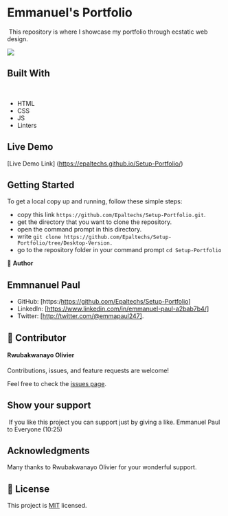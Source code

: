 # Emmanuel's Portfolio
​
This repository is where I showcase my portfolio through ecstatic web design.

![](Screenshot.png)

## Built With
​
- HTML 
- CSS
- JS
- Linters


## Live Demo

[Live Demo Link]
(https://epaltechs.github.io/Setup-Portfolio/)
​
## Getting Started
To get a local copy up and running, follow these simple steps:

- copy this link `https://github.com/Epaltechs/Setup-Portfolio.git`.
- get the directory that you want to clone the repository.
- open the command prompt in this directory.
- write `git clone https://github.com/Epaltechs/Setup-Portfolio/tree/Desktop-Version.`
- go to the repository folder in your command prompt `cd Setup-Portfolio`


👤 **Author**
## Emmnanuel Paul
- GitHub: [https:/https://github.com/Epaltechs/Setup-Portfolio]
- LinkedIn: [https://www.linkedin.com/in/emmanuel-paul-a2bab7b4/]
- Twitter: [http://twitter.com/@emmapaul247].
​
## 🤝 Contributor

#### Rwubakwanayo Olivier

Contributions, issues, and feature requests are welcome!

Feel free to check the [issues page](https://github.com/Epaltechs/Setup-Portfolio/issues).

## Show your support
​
If you like this project you can support just by giving a like.
Emmanuel Paul to Everyone (10:25)

## Acknowledgments
Many thanks to Rwubakwanayo Olivier for your wonderful support.

## 📝 License

This project is [MIT](./MIT.md) licensed.
